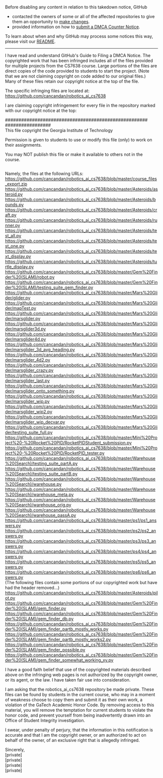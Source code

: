 Before disabling any content in relation to this takedown notice, GitHub
- contacted the owners of some or all of the affected repositories to give them an opportunity to [make changes](https://docs.github.com/en/github/site-policy/dmca-takedown-policy#a-how-does-this-actually-work).
- provided information on how to [submit a DMCA Counter Notice](https://docs.github.com/en/articles/guide-to-submitting-a-dmca-counter-notice).

To learn about when and why GitHub may process some notices this way, please visit our [README](https://github.com/github/dmca/blob/master/README.md#anatomy-of-a-takedown-notice).

---

I have read and understand GitHub's Guide to Filing a DMCA Notice.
The copyrighted work that has been infringed includes all of the files provided for
multiple projects from the CS7638 course. Large portions of the files are direct copies
of the code provided to students to start the project. (Note that we are not claiming
copyright on code added to our original files.) Many of these files retain our copyright
notice at the top of the file.

The specific infringing files are located at:  
https://github.com/cancandan/robotics_ai_cs7638

I are claiming copyright infringement for every file in the repository marked with our
copyright notice at the top:

#####################################################
#################  
This file copyright the Georgia Institute of Technology

Permission is given to students to use or modify this file (only)
to work on their assignments.

You may NOT publish this file or make it available to others not in
the course.

##

Namely, the files at the following URLs:  
https://github.com/cancandan/robotics_ai_cs7638/blob/master/course_files_export.zip  
https://github.com/cancandan/robotics_ai_cs7638/blob/master/Asteroids/asteroid.py  
https://github.com/cancandan/robotics_ai_cs7638/blob/master/Asteroids/bounds.py  
https://github.com/cancandan/robotics_ai_cs7638/blob/master/Asteroids/craft.py  
https://github.com/cancandan/robotics_ai_cs7638/blob/master/Asteroids/runner.py  
https://github.com/cancandan/robotics_ai_cs7638/blob/master/Asteroids/test_all.py  
https://github.com/cancandan/robotics_ai_cs7638/blob/master/Asteroids/test_one.py  
https://github.com/cancandan/robotics_ai_cs7638/blob/master/Asteroids/text_display.py  
https://github.com/cancandan/robotics_ai_cs7638/blob/master/Asteroids/turtle_display.py  
https://github.com/cancandan/robotics_ai_cs7638/blob/master/Gem%20Finder%20(SLAM)/robot.py  
https://github.com/cancandan/robotics_ai_cs7638/blob/master/Gem%20Finder%20(SLAM)/testing_suite_gem_finder.py  
https://github.com/cancandan/robotics_ai_cs7638/blob/master/Mars%20Glider/glider.py  
https://github.com/cancandan/robotics_ai_cs7638/blob/master/Mars%20Glider/mapTest.py  
https://github.com/cancandan/robotics_ai_cs7638/blob/master/Mars%20Glider/marsglider.py  
https://github.com/cancandan/robotics_ai_cs7638/blob/master/Mars%20Glider/marsglider3d.py  
https://github.com/cancandan/robotics_ai_cs7638/blob/master/Mars%20Glider/marsglider4d.py  
https://github.com/cancandan/robotics_ai_cs7638/blob/master/Mars%20Glider/marsglider_3d_avg_heading.py  
https://github.com/cancandan/robotics_ai_cs7638/blob/master/Mars%20Glider/marsglider_4d2.py  
https://github.com/cancandan/robotics_ai_cs7638/blob/master/Mars%20Glider/marsglider_crazy.py  
https://github.com/cancandan/robotics_ai_cs7638/blob/master/Mars%20Glider/marsglider_last.py  
https://github.com/cancandan/robotics_ai_cs7638/blob/master/Mars%20Glider/marsglider_onto_something.py  
https://github.com/cancandan/robotics_ai_cs7638/blob/master/Mars%20Glider/marsglider_wip.py  
https://github.com/cancandan/robotics_ai_cs7638/blob/master/Mars%20Glider/marsglider_wip2.py  
https://github.com/cancandan/robotics_ai_cs7638/blob/master/Mars%20Glider/marsglider_wip_decvar.py  
https://github.com/cancandan/robotics_ai_cs7638/blob/master/Mars%20Glider/testing_suite_full.py  
https://github.com/cancandan/robotics_ai_cs7638/blob/master/Mini%20Project%20-%20Rocket%20PID/RocketPIDStudent_submission.py  
https://github.com/cancandan/robotics_ai_cs7638/blob/master/Mini%20Project%20-%20Rocket%20PID/RocketPID_tester.py  
https://github.com/cancandan/robotics_ai_cs7638/blob/master/Warehouse%20(Search)/testing_suite_partA.py  
https://github.com/cancandan/robotics_ai_cs7638/blob/master/Warehouse%20(Search)/testing_suite_partB.py  
https://github.com/cancandan/robotics_ai_cs7638/blob/master/Warehouse%20(Search)/warehouse.py  
https://github.com/cancandan/robotics_ai_cs7638/blob/master/Warehouse%20(Search)/warehouse_meta.py  
https://github.com/cancandan/robotics_ai_cs7638/blob/master/Warehouse%20(Search)/warehouse_orig.py  
https://github.com/cancandan/robotics_ai_cs7638/blob/master/Warehouse%20(Search)/warehouse_passA.py  
https://github.com/cancandan/robotics_ai_cs7638/blob/master/ps1/ps1_answers.py  
https://github.com/cancandan/robotics_ai_cs7638/blob/master/ps2/ps2_answers.py  
https://github.com/cancandan/robotics_ai_cs7638/blob/master/ps3/ps3_answers.py  
https://github.com/cancandan/robotics_ai_cs7638/blob/master/ps4/ps4_answers.py  
https://github.com/cancandan/robotics_ai_cs7638/blob/master/ps5/ps5_answers.py  
https://github.com/cancandan/robotics_ai_cs7638/blob/master/ps6/ps6_answers.py  
(The following files contain some portions of our copyrighted work but have had the
header removed...)  
https://github.com/cancandan/robotics_ai_cs7638/blob/master/Asteroids/pilot.py  
https://github.com/cancandan/robotics_ai_cs7638/blob/master/Gem%20Finder%20(SLAM)/gem_finder.py  
https://github.com/cancandan/robotics_ai_cs7638/blob/master/Gem%20Finder%20(SLAM)/gem_finder_db.py  
https://github.com/cancandan/robotics_ai_cs7638/blob/master/Gem%20Finder%20(SLAM)/gem_finder_partb_mostly_works.py  
https://github.com/cancandan/robotics_ai_cs7638/blob/master/Gem%20Finder%20(SLAM)/gem_finder_partb_mostly_works2.py  
https://github.com/cancandan/robotics_ai_cs7638/blob/master/Gem%20Finder%20(SLAM)/gem_finder_possible.py  
https://github.com/cancandan/robotics_ai_cs7638/blob/master/Gem%20Finder%20(SLAM)/gem_finder_somewhat_working_xy.py

I have a good faith belief that use of the copyrighted materials described
above on the infringing web pages is not authorized by the copyright owner,
or its agent, or the law. I have taken fair use into consideration.

I am asking that the robotics_ai_cs7638 repository be made private. These files can be
found by students in the current course, who may in a moment of weakness choose to
copy them and submit it as their own work, a violation of the GaTech Academic Honor
Code. By removing access to this material, you will remove the temptation for current
students to violate the honor code, and prevent yourself from being inadvertently drawn
into an Office of Student Integrity investigation.

I swear, under penalty of perjury, that the information in this notification is
accurate and that I am the copyright owner, or am authorized to act on behalf
of the owner, of an exclusive right that is allegedly infringed.

Sincerely,  
[private]  
[private]  
[private]  
[private]  
